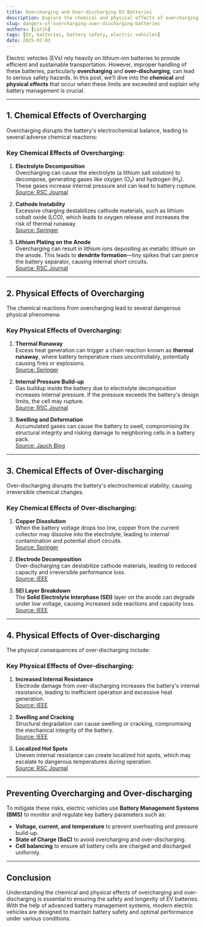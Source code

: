 ```yaml
---
title: Overcharging and Over-discharging EV Batteries
description: Explore the chemical and physical effects of overcharging and over-discharging batteries in electric vehicles and learn why these conditions are hazardous.
slug: dangers-of-overcharging-over-discharging-batteries
authors: [catik]
tags: [EV, batteries, battery safety, electric vehicles]
date: 2025-02-03
---
```


Electric vehicles (EVs) rely heavily on lithium-ion batteries to provide efficient and sustainable transportation. However, improper handling of these batteries, particularly **overcharging** and **over-discharging**, can lead to serious safety hazards. In this post, we’ll dive into the **chemical** and **physical effects** that occur when these limits are exceeded and explain why battery management is crucial.

---

## 1. Chemical Effects of Overcharging

Overcharging disrupts the battery's electrochemical balance, leading to several adverse chemical reactions:

### Key Chemical Effects of Overcharging:

1. **Electrolyte Decomposition**  
   Overcharging can cause the electrolyte (a lithium salt solution) to decompose, generating gases like oxygen (O₂) and hydrogen (H₂). These gases increase internal pressure and can lead to battery rupture.  
   [Source: RSC Journal](https://pubs.rsc.org/en/content/articlelanding/2018/ra/c8ra05564e)

2. **Cathode Instability**  
   Excessive charging destabilizes cathode materials, such as lithium cobalt oxide (LCO), which leads to oxygen release and increases the risk of thermal runaway.  
   [Source: Springer](https://link.springer.com/article/10.1007/s11581-021-04331-3)

3. **Lithium Plating on the Anode**  
   Overcharging can result in lithium ions depositing as metallic lithium on the anode. This leads to **dendrite formation**—tiny spikes that can pierce the battery separator, causing internal short circuits.  
   [Source: RSC Journal](https://pubs.rsc.org/en/content/articlelanding/2018/ra/c8ra05564e)

---

## 2. Physical Effects of Overcharging

The chemical reactions from overcharging lead to several dangerous physical phenomena:

### Key Physical Effects of Overcharging:

1. **Thermal Runaway**  
   Excess heat generation can trigger a chain reaction known as **thermal runaway**, where battery temperature rises uncontrollably, potentially causing fires or explosions.  
   [Source: Springer](https://link.springer.com/article/10.1007/s11581-021-04331-3)

2. **Internal Pressure Build-up**  
   Gas buildup inside the battery due to electrolyte decomposition increases internal pressure. If the pressure exceeds the battery's design limits, the cell may rupture.  
   [Source: RSC Journal](https://pubs.rsc.org/en/content/articlelanding/2018/ra/c8ra05564e)

3. **Swelling and Deformation**  
   Accumulated gases can cause the battery to swell, compromising its structural integrity and risking damage to neighboring cells in a battery pack.  
   [Source: Jauch Blog](https://www.jauch.com/blog/en/what-actually-happens-when-lithium-batteries-are-over-charged-or-deep-discharged)

---

## 3. Chemical Effects of Over-discharging

Over-discharging disrupts the battery's electrochemical stability, causing irreversible chemical changes.

### Key Chemical Effects of Over-discharging:

1. **Copper Dissolution**  
   When the battery voltage drops too low, copper from the current collector may dissolve into the electrolyte, leading to internal contamination and potential short circuits.  
   [Source: Springer](https://link.springer.com/chapter/10.1007/978-3-319-70572-9_4)

2. **Electrode Decomposition**  
   Over-discharging can destabilize cathode materials, leading to reduced capacity and irreversible performance loss.  
   [Source: IEEE](https://ieeexplore.ieee.org/document/7353006)

3. **SEI Layer Breakdown**  
   The **Solid Electrolyte Interphase (SEI)** layer on the anode can degrade under low voltage, causing increased side reactions and capacity loss.  
   [Source: IEEE](https://ieeexplore.ieee.org/document/10755337)

---

## 4. Physical Effects of Over-discharging

The physical consequences of over-discharging include:

### Key Physical Effects of Over-discharging:

1. **Increased Internal Resistance**  
   Electrode damage from over-discharging increases the battery's internal resistance, leading to inefficient operation and excessive heat generation.  
   [Source: IEEE](https://ieeexplore.ieee.org/document/10755337)

2. **Swelling and Cracking**  
   Structural degradation can cause swelling or cracking, compromising the mechanical integrity of the battery.  
   [Source: IEEE](https://ieeexplore.ieee.org/document/7353006)

3. **Localized Hot Spots**  
   Uneven internal resistance can create localized hot spots, which may escalate to dangerous temperatures during operation.  
   [Source: RSC Journal](https://pubs.rsc.org/en/content/articlelanding/2018/ra/c8ra05564e)

---

## Preventing Overcharging and Over-discharging

To mitigate these risks, electric vehicles use **Battery Management Systems (BMS)** to monitor and regulate key battery parameters such as:

- **Voltage, current, and temperature** to prevent overheating and pressure build-up.
- **State of Charge (SoC)** to avoid overcharging and over-discharging.
- **Cell balancing** to ensure all battery cells are charged and discharged uniformly.

---

## Conclusion

Understanding the chemical and physical effects of overcharging and over-discharging is essential to ensuring the safety and longevity of EV batteries. With the help of advanced battery management systems, modern electric vehicles are designed to maintain battery safety and optimal performance under various conditions.
